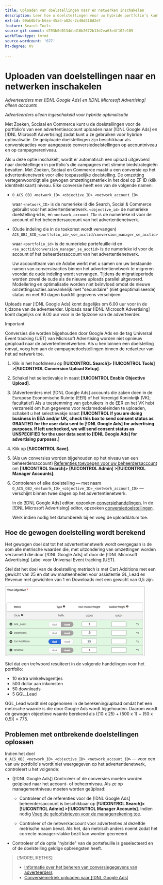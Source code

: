 ```yaml
---
title: Uploaden van doelstellingen naar en netwerken inschakelen
description: Leer hoe u doelstellingen voor uw hybride portfolio's kunt uploaden naar [!DNL Google Ads] en [!DNL Microsoft Advertising].
exl-id: 09ab0b7a-b6ea-45ad-a82c-2c40d518d2e7
feature: Search Tools
source-git-commit: d703b0d0134dbd16b2672b13d2ea63e4f102e105
workflow-type: tm+mt
source-wordcount: '677'
ht-degree: 0%

---
```


# Uploaden van doelstellingen naar en netwerken inschakelen

*Adverteerders met [!DNL Google Ads] en [!DNL Microsoft Advertising] alleen accounts*

*Adverteerders alleen ingeschakeld voor hybride optimalisatie*

Met Zoeken, Sociaal en Commerce kunt u de doelstellingen voor de portfolio&#39;s van een advertentieaccount uploaden naar [!DNL Google Ads] en [!DNL Microsoft Advertising] zodat kunt u ze gebruiken voor hybride optimalisatie. De geüploade doelstellingen zijn beschikbaar als conversieacties voor aangepaste conversiedoelstellingen op accountniveau en op campagnereniveau.

Als u deze optie inschakelt, wordt er automatisch een upload uitgevoerd naar doelstellingen in portfolio&#39;s die campagnes met slimme biedstrategieën bevatten. Met Zoeken, Sociaal en Commerce maakt u een conversie op het advertentienetwerk voor elke toepasselijke doelstelling. De omzetting vertegenwoordigt alle gewogen omzettingsmetriek in het doel op EF ID (klik identiteitskaart) niveau. Elke conversie heeft een van de volgende namen:

* `O_ACS_OBJ_<network_ID>_<objective_ID>_<network_account_ID>`

  waar `<network_ID>` is de numerieke id die Search, Social &amp; Commerce gebruikt voor het advertentienetwerk. `<objective_id>` de numerieke doelstelling-id is, en `<network_account_ID>` is de numerieke id voor de account of het beheerdersaccount van het advertentienetwerk.

* (Oude indeling die in de toekomst wordt vervangen) `ACS_OBJ_SID_<portfolio_id>_<se_acctid/conversion_manager_se_acctid>`

  waar `<portfolio_id>` is de numerieke portefeuille-id en `<se_acctid/conversion_manager_se_acctid>` is de numerieke id voor de account of het beheerdersaccount van het advertentienetwerk.

  Uw accountteam van de Adobe werkt met u samen om uw bestaande namen van conversieacties binnen het advertentienetwerk te migreren voordat de oude indeling wordt vervangen. Tijdens de migratieperiode worden zowel de oude als de nieuwe uploads parallel uitgevoerd. Modellering en optimalisatie worden niet beïnvloed omdat de nieuwe omzettingsacties aanvankelijk met &quot;secundaire&quot; (niet geoptimaliseerde) status en met 90 dagen backfill gegevens verschijnen.

Uploads naar [!DNL Google Ads] komt dagelijks om 6.00 uur voor in de tijdzone van de adverteerder. Uploads naar [!DNL Microsoft Advertising] komt dagelijks om 9.00 uur voor in de tijdzone van de adverteerder.

>[!IMPORTANT]
>
>Conversies die worden bijgehouden door Google Ads en de tag Universal Event tracking (UET) van Microsoft Advertising worden niet opnieuw geüpload naar de advertentienetwerken. Als u hen binnen een doelstelling omvat, voeg hen aan de campagnedoelstellingen binnen de redacteur van het ad netwerk toe.

<!--
>[!IMPORTANT]
>
>Objectives for hybrid portfolios may include conversion goals from multiple ad networks and other types of conversion metrics. However, the individual campaigns in the portfolio can't include conversion goals that aren't included in the portfolio's objective; using additional conversion goals may impact portfolio performance.
-->

<!-- Can conversions from events triggered on other ad networks be included in the portfolio (and just be ignored)? -->

1. Klik in het hoofdmenu op **[!UICONTROL Search]> [!UICONTROL Tools] >[!UICONTROL Conversion Upload Setup]**.

1. Schakel het selectievakje in naast **[!UICONTROL Enable Objective Upload]**.

1. (Adverteerders met [!DNL Google Ads] accounts die zaken doen in de Europese Economische Ruimte (EER) of het Verenigd Koninkrijk (VK); facultatief) Als u toestemming van gebruikers in de EER en het VK hebt verzameld om hun gegevens voor reclamedoeleinden te uploaden, schakelt u het selectievakje naast **[!UICONTROL If you are doing business in EEA and/or UK, check this box to send consent status as GRANTED for the user data sent to [!DNL Google Ads] for advertising purposes. If left unchecked, we will send consent status as UNSPECIFIED for the user data sent to [!DNL Google Ads] for advertising purposes.]**

1. Klik op **[!UICONTROL Save]**.

1. (Als uw conversies worden bijgehouden op het niveau van een beheerdersaccount) [Referenties toevoegen voor uw beheerdersaccount](/help/search-social-commerce/admin/manager-accounts.md) om **[!UICONTROL Search]> [!UICONTROL Admin] >[!UICONTROL Manager Accounts]**.

1. Controleren of elke doelstelling — met naam `O_ACS_OBJ_<network_ID>_<objective_ID>_<network_account_ID>` — verschijnt binnen twee dagen op het advertentienetwerk.

   In de [!DNL Google Ads] editor, opzoeken [conversiehandelingen](https://support.google.com/google-ads/answer/11461796). In de [!DNL Microsoft Advertising] editor, opzoeken [conversiedoelstellingen](https://help.ads.microsoft.com/#apex/ads/en/56709).

   Werk indien nodig het datumbereik bij en voeg de uploaddatum toe.

## Hoe de gewogen doelstelling wordt berekend

Het gewogen doel dat tot het advertentienetwerk wordt overgegaan is de som alle metrische waarden die, met uitzondering van omzettingen worden verzameld die door [!DNL Google Ads] of door de [!DNL Microsoft Advertising] Label voor Universal Event tracking (UET).

Stel dat het doel van de doelstelling metrisch is met Cart Additions met een gewicht van 25 en dat uw maateenheden voor assistentie GL_Lead en Revenue met gewichten van 1 en Downloads met een gewicht van 0,5 zijn.

![Voorbeeld van een gewogen doelstelling](/help/search-social-commerce/assets/objective-example.png "Voorbeeld van een gewogen doelstelling")

Stel dat een trefwoord resulteert in de volgende handelingen voor het portfolio:

* 10 extra winkelwagentjes
* 500 dollar aan inkomsten
* 50 downloads
* 5 GGL_Lead

GGL_Lead wordt niet opgenomen in de berekening/upload omdat het een metrische waarde is die door Google Ads wordt bijgehouden. Daarom wordt de gewogen objectieve waarde berekend als ((10 x 25) + (500 x 1) + (50 x 0,5)) = 775.

## Problemen met ontbrekende doelstellingen oplossen

Indien het doel `O_ACS_OBJ_<network_ID>_<objective_ID>_<network_account_ID>` — voor een van uw portfolio&#39;s wordt niet weergegeven op het advertentienetwerk, controleert u het volgende:

* ([!DNL Google Ads]) Controleer of de conversies moeten worden geüpload naar het account- of beheerniveau. Als ze op managementniveau moeten worden geüpload:

   * Controleer of de referenties voor de [!DNL Google Ads] beheerdersaccount is beschikbaar op **[!UICONTROL Search]> [!UICONTROL Admin] >[!UICONTROL Manager Accounts]**. Indien nodig [Voeg de geloofsbrieven voor de managerrekening toe](/help/search-social-commerce/admin/manager-accounts.md).

   * Controleer of de netwerkaccount voor advertenties al dezelfde metrische naam bevat. Als het, dan metrisch anders noemt zodat het correcte manager-vlakke bezit kan worden gecreeerd.

* Controleer of de optie &quot;hybride&quot; van de portefeuille is geselecteerd en of de doelstelling geldige opbrengsten heeft.

>[!MORELIKETHIS]
>
>* [Informatie over het beheren van conversiegegevens van adverteerders](/help/search-social-commerce/admin/conversion-metrics/conversion-metric-about.md)
>* [Conversiemetriek uploaden naar [!DNL Google Ads]](conversion-metrics-upload-to-google.md)
